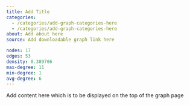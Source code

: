 ```yaml
---
title: Add Title
categories:
  - /categories/add-graph-categories-here
  - /categories/add-graph-categories-here
about: Add about here
source: Add downloadable graph link here

nodes: 17
edges: 53
density: 0.389706
max-degree: 11
min-degree: 1
avg-degree: 6
---
```

Add content here which is to be displayed on the top of the graph page